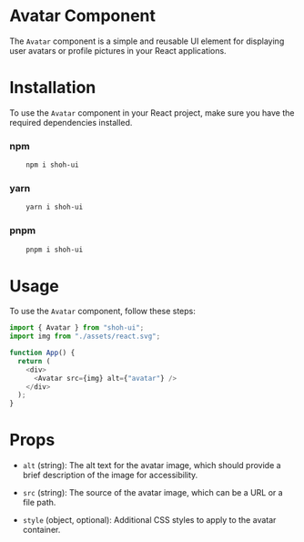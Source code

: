 # Avatar Component

The `Avatar` component is a simple and reusable UI element for displaying user avatars or profile pictures in your React applications.
# Installation

To use the `Avatar` component in your React project, make sure you have the required dependencies installed.

### npm
```bash
    npm i shoh-ui
```
### yarn
```bash
    yarn i shoh-ui
```

### pnpm
```bash
    pnpm i shoh-ui
```


# Usage

To use the `Avatar` component, follow these steps:

```javascript
import { Avatar } from "shoh-ui";
import img from "./assets/react.svg";

function App() {
  return (
    <div>
      <Avatar src={img} alt={"avatar"} />
    </div>
  );
}
```


# Props
- `alt` (string): The alt text for the avatar image, which should provide a brief description of the image for accessibility.

- `src` (string): The source of the avatar image, which can be a URL or a file path.

- `style` (object, optional): Additional CSS styles to apply to the avatar container.